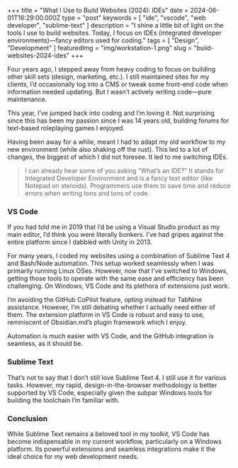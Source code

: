 +++
title = "What I Use to Build Websites (2024): IDEs"
date = 2024-06-01T16:29:00.000Z
type = "post"
keywords = [ "ide", "vscode", "web developer", "sublime-text" ]
description = "I shine a little bit of light on the tools I use to build websites. Today, I focus on IDEs (integrated developer environments)—fancy editors used for coding."
tags = [ "Design", "Development" ]
featuredImg = "img/workstation-1.png"
slug = "build-websites-2024-ides"
+++

Four years ago, I stepped away from heavy coding to focus on building other skill sets (design, marketing, etc.). I still maintained sites for my clients, I’d occasionally log into a CMS or tweak some front-end code when information needed updating. But I wasn’t actively writing code—pure maintenance.

This year, I’ve jumped back into coding and I’m loving it. Not surprising since this has been my passion since I was 14 years old, building forums for text-based roleplaying games I enjoyed.

Having been away for a while, meant I had to adapt my old workflow to my new environment (while also shaking off the rust). This led to a lot of changes, the biggest of which I did not foresee. It led to me switching IDEs.

> I can already hear some of you asking “What’s an IDE?” It stands for Integrated Developer Environment and is a fancy text editor (like Notepad on steroids). Programmers use them to save time and reduce errors when writing tons and tons of code.

### VS Code

If you had told me in 2019 that I’d be using a Visual Studio product as my main editor, I’d think you were literally bonkers. I’ve had gripes against the entire platform since I dabbled with Unity in 2013.

For many years, I coded my websites using a combination of Sublime Text 4 and Bash/Node automation. This setup worked seamlessly when I was primarily running Linux OSes. However, now that I’ve switched to Windows, getting those tools to operate with the same ease and efficiency has been challenging. On Windows, VS Code and its plethora of extensions just work.

I’m avoiding the GitHub CoPilot feature, opting instead for TabNine assistance. However, I’m still debating whether I actually need either of them. The extension platform in VS Code is robust and easy to use, reminiscent of Obsidian.md’s plugin framework which I enjoy.

Automation is much easier with VS Code, and the GitHub integration is seamless, as it should be.

### Sublime Text

That’s not to say that I don’t still love Sublime Text 4. I still use it for various tasks. However, my rapid, design-in-the-browser methodology is better supported by VS Code, especially given the subpar Windows tools for building the toolchain I’m familiar with.

### Conclusion

While Sublime Text remains a beloved tool in my toolkit, VS Code has become indispensable in my current workflow, particularly on a Windows platform. Its powerful extensions and seamless integrations make it the ideal choice for my web development needs.
